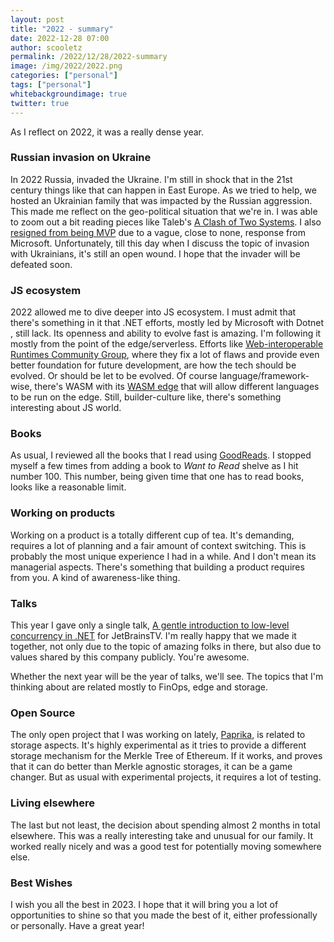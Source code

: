 ```yaml
---
layout: post
title: "2022 - summary"
date: 2022-12-28 07:00
author: scooletz
permalink: /2022/12/28/2022-summary
image: /img/2022/2022.png
categories: ["personal"]
tags: ["personal"]
whitebackgroundimage: true
twitter: true
---
```


As I reflect on 2022, it was a really dense year. 

### Russian invasion on Ukraine

In 2022 Russia, invaded the Ukraine. I'm still in shock that in the 21st century things like that can happen in East Europe. As we tried to help, we hosted an Ukrainian family that was impacted by the Russian aggression. This made me reflect on the geo-political situation that we're in. I was able to zoom out a bit reading pieces like Taleb's [A Clash of Two Systems](https://medium.com/incerto/a-clash-of-two-systems-47009e9715e2). I also [resigned from being MVP](https://blog.scooletz.com/2022/03/02/ukraine-not-MS-mvp) due to a vague, close to none, response from Microsoft. Unfortunately, till this day when I discuss the topic of invasion with Ukrainians, it's still an open wound. I hope that the invader will be defeated soon.

### JS ecosystem

2022 allowed me to dive deeper into JS ecosystem. I must admit that there's something in it that .NET efforts, mostly led by Microsoft with Dotnet , still lack. Its openness and ability to evolve fast is amazing. I'm following it mostly from the point of the edge/serverless. Efforts like [Web-interoperable Runtimes Community Group](https://wintercg.org/), where they fix a lot of flaws and provide even better foundation for future development, are how the tech should be evolved. Or should be let to be evolved. Of course language/framework-wise, there's WASM with its [WASM edge](https://wasmedge.org/book/en/index.html) that will allow different languages to be run on the edge. Still, builder-culture like, there's something interesting about JS world.

### Books

As usual, I reviewed all the books that I read using [GoodReads](https://www.goodreads.com/scooletz). I stopped myself a few times from adding a book to _Want to Read_ shelve as I hit number 100. This number, being given time that one has to read books, looks like a reasonable limit.

### Working on products

Working on a product is a totally different cup of tea. It's demanding, requires a lot of planning and a fair amount of context switching. This is probably the most unique experience I had in a while. And I don't mean its managerial aspects. There's something that building a product requires from you. A kind of awareness-like thing.

### Talks

This year I gave only a single talk, [A gentle introduction to low-level concurrency in .NET](https://www.youtube.com/watch?v=dtUrG--oMLo) for JetBrainsTV. I'm really happy that we made it together, not only due to the topic of amazing folks in there, but also due to values shared by this company publicly. You're awesome.

Whether the next year will be the year of talks, we'll see. The topics that I'm thinking about are related mostly to FinOps, edge and storage.

### Open Source

The only open project that I was working on lately, [Paprika](https://github.com/nethermindeth/paprika), is related to storage aspects. It's highly experimental as it tries to provide a different storage mechanism for the Merkle Tree of Ethereum. If it works, and proves that it can do better than Merkle agnostic storages, it can be a game changer. But as usual with experimental projects, it requires a lot of testing.

### Living elsewhere

The last but not least, the decision about spending almost 2 months in total elsewhere. This was a really interesting take and unusual for our family. It worked really nicely and was a good test for potentially moving somewhere else.

### Best Wishes

I wish you all the best in 2023. I hope that it will bring you a lot of opportunities to shine so that you made the best of it, either professionally or personally. Have a great year!
